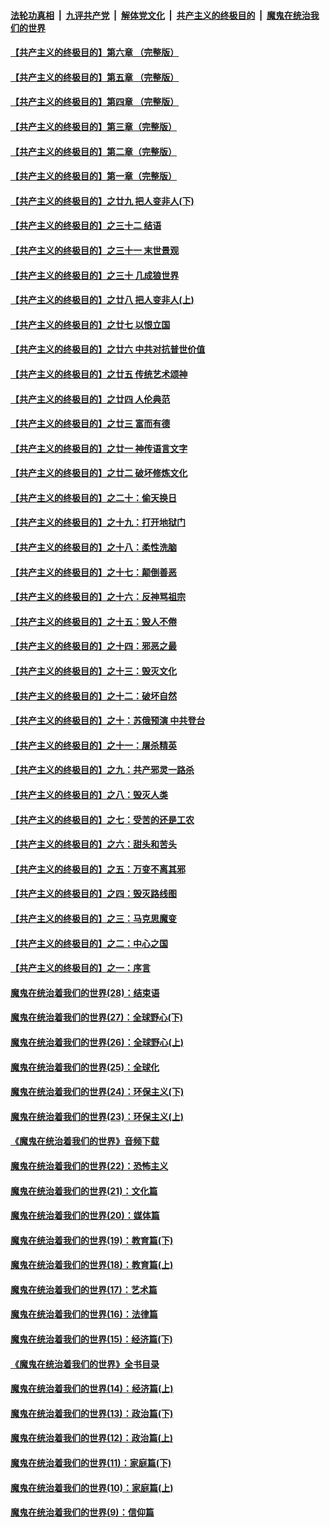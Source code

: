 

####  [法轮功真相](../../../../basic/blob/master/README.md?t=05061601) &nbsp;|&nbsp; [九评共产党](../../../../9ping.md/blob/master/README.md?t=05061601) &nbsp;|&nbsp; [解体党文化](../../../../jtdwh.md/blob/master/README.md?t=05061601)  &nbsp;|&nbsp; [共产主义的终极目的](../../../../gczydzjmd.md/blob/master/README.md?t=05061601) &nbsp;|&nbsp; [魔鬼在统治我们的世界](../../../../mgztzwmdsj.md/blob/master/README.md?t=05061601) 

#### [【共产主义的终极目的】第六章 （完整版）](../pages/nsc422/n11428913.md?t=05061601) 

#### [【共产主义的终极目的】第五章 （完整版）](../pages/nsc422/n11428912.md?t=05061601) 

#### [【共产主义的终极目的】第四章 （完整版）](../pages/nsc422/n11428907.md?t=05061601) 

#### [【共产主义的终极目的】第三章（完整版）](../pages/nsc422/n11428848.md?t=05061601) 

#### [【共产主义的终极目的】第二章（完整版）](../pages/nsc422/n11428831.md?t=05061601) 

#### [【共产主义的终极目的】第一章（完整版）](../pages/nsc422/n11417651.md?t=05061601) 

#### [【共产主义的终极目的】之廿九 把人变非人(下)](../pages/nsc422/n11344140.md?t=05061601) 

#### [【共产主义的终极目的】之三十二 结语](../pages/nsc422/n11360535.md?t=05061601) 

#### [【共产主义的终极目的】之三十一 末世景观](../pages/nsc422/n11351129.md?t=05061601) 

#### [【共产主义的终极目的】之三十 几成狼世界](../pages/nsc422/n11348280.md?t=05061601) 

#### [【共产主义的终极目的】之廿八 把人变非人(上)](../pages/nsc422/n11340492.md?t=05061601) 

#### [【共产主义的终极目的】之廿七 以恨立国](../pages/nsc422/n11336944.md?t=05061601) 

#### [【共产主义的终极目的】之廿六 中共对抗普世价值](../pages/nsc422/n11324785.md?t=05061601) 

#### [【共产主义的终极目的】之廿五 传统艺术颂神](../pages/nsc422/n11296396.md?t=05061601) 

#### [【共产主义的终极目的】之廿四 人伦典范](../pages/nsc422/n11296397.md?t=05061601) 

#### [【共产主义的终极目的】之廿三 富而有德](../pages/nsc422/n11283598.md?t=05061601) 

#### [【共产主义的终极目的】之廿一 神传语言文字](../pages/nsc422/n11263265.md?t=05061601) 

#### [【共产主义的终极目的】之廿二 破坏修炼文化](../pages/nsc422/n11245728.md?t=05061601) 

#### [【共产主义的终极目的】之二十：偷天换日](../pages/nsc422/n11238846.md?t=05061601) 

#### [【共产主义的终极目的】之十九：打开地狱门](../pages/nsc422/n11206376.md?t=05061601) 

#### [【共产主义的终极目的】之十八：柔性洗脑](../pages/nsc422/n11199994.md?t=05061601) 

#### [【共产主义的终极目的】之十七：颠倒善恶](../pages/nsc422/n11179782.md?t=05061601) 

#### [【共产主义的终极目的】之十六：反神骂祖宗](../pages/nsc422/n11166798.md?t=05061601) 

#### [【共产主义的终极目的】之十五：毁人不倦](../pages/nsc422/n11166792.md?t=05061601) 

#### [【共产主义的终极目的】之十四：邪恶之最](../pages/nsc422/n11150249.md?t=05061601) 

#### [【共产主义的终极目的】之十三：毁灭文化](../pages/nsc422/n11135227.md?t=05061601) 

#### [【共产主义的终极目的】之十二：破坏自然](../pages/nsc422/n11135214.md?t=05061601) 

#### [【共产主义的终极目的】之十：苏俄预演 中共登台](../pages/nsc422/n11118424.md?t=05061601) 

#### [【共产主义的终极目的】之十一：屠杀精英](../pages/nsc422/n11118442.md?t=05061601) 

#### [【共产主义的终极目的】之九：共产邪灵一路杀](../pages/nsc422/n11114139.md?t=05061601) 

#### [【共产主义的终极目的】之八：毁灭人类](../pages/nsc422/n11108503.md?t=05061601) 

#### [【共产主义的终极目的】之七：受苦的还是工农](../pages/nsc422/n11101809.md?t=05061601) 

#### [【共产主义的终极目的】之六：甜头和苦头](../pages/nsc422/n11096971.md?t=05061601) 

#### [【共产主义的终极目的】之五：万变不离其邪](../pages/nsc422/n11091285.md?t=05061601) 

#### [【共产主义的终极目的】之四：毁灭路线图](../pages/nsc422/n11086284.md?t=05061601) 

#### [【共产主义的终极目的】之三：马克思魔变](../pages/nsc422/n11061941.md?t=05061601) 

#### [【共产主义的终极目的】之二：中心之国](../pages/nsc422/n11047728.md?t=05061601) 

#### [【共产主义的终极目的】之一：序言](../pages/nsc422/n11086077.md?t=05061601) 

#### [魔鬼在统治着我们的世界(28)：结束语](../pages/nsc422/n10936246.md?t=05061601) 

#### [魔鬼在统治着我们的世界(27)：全球野心(下)](../pages/nsc422/n10928319.md?t=05061601) 

#### [魔鬼在统治着我们的世界(26)：全球野心(上)](../pages/nsc422/n10900318.md?t=05061601) 

#### [魔鬼在统治着我们的世界(25)：全球化](../pages/nsc422/n10788205.md?t=05061601) 

#### [魔鬼在统治着我们的世界(24)：环保主义(下)](../pages/nsc422/n10695307.md?t=05061601) 

#### [魔鬼在统治着我们的世界(23)：环保主义(上)](../pages/nsc422/n10688613.md?t=05061601) 

#### [《魔鬼在统治着我们的世界》音频下载](../pages/nsc422/n10635553.md?t=05061601) 

#### [魔鬼在统治着我们的世界(22)：恐怖主义](../pages/nsc422/n10614727.md?t=05061601) 

#### [魔鬼在统治着我们的世界(21)：文化篇](../pages/nsc422/n10597706.md?t=05061601) 

#### [魔鬼在统治着我们的世界(20)：媒体篇](../pages/nsc422/n10586579.md?t=05061601) 

#### [魔鬼在统治着我们的世界(19)：教育篇(下)](../pages/nsc422/n10564808.md?t=05061601) 

#### [魔鬼在统治着我们的世界(18)：教育篇(上)](../pages/nsc422/n10526970.md?t=05061601) 

#### [魔鬼在统治着我们的世界(17)：艺术篇](../pages/nsc422/n10499093.md?t=05061601) 

#### [魔鬼在统治着我们的世界(16)：法律篇](../pages/nsc422/n10485969.md?t=05061601) 

#### [魔鬼在统治着我们的世界(15)：经济篇(下)](../pages/nsc422/n10469975.md?t=05061601) 

#### [《魔鬼在统治着我们的世界》全书目录](../pages/nsc422/n10464261.md?t=05061601) 

#### [魔鬼在统治着我们的世界(14)：经济篇(上)](../pages/nsc422/n10457370.md?t=05061601) 

#### [魔鬼在统治着我们的世界(13)：政治篇(下)](../pages/nsc422/n10448270.md?t=05061601) 

#### [魔鬼在统治着我们的世界(12)：政治篇(上)](../pages/nsc422/n10444576.md?t=05061601) 

#### [魔鬼在统治着我们的世界(11)：家庭篇(下)](../pages/nsc422/n10440961.md?t=05061601) 

#### [魔鬼在统治着我们的世界(10)：家庭篇(上)](../pages/nsc422/n10435448.md?t=05061601) 

#### [魔鬼在统治着我们的世界(9)：信仰篇](../pages/nsc422/n10432159.md?t=05061601) 

